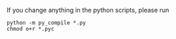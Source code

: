 If you change anything in the python scripts, please run

    python -m py_compile *.py
    chmod o+r *.pyc


